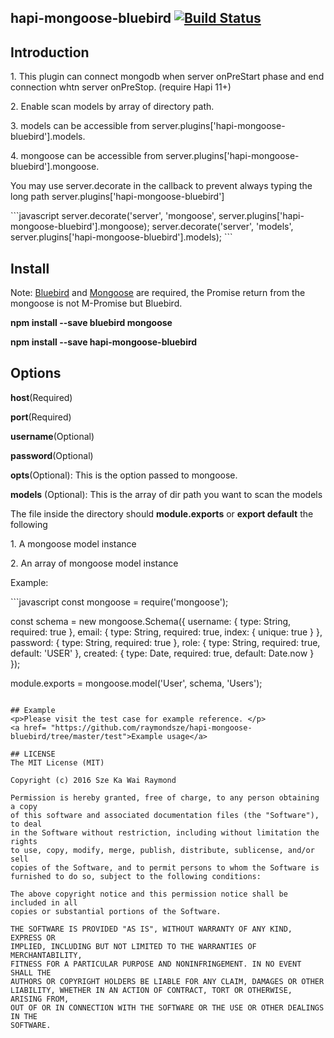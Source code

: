 ## hapi-mongoose-bluebird [![Build Status](https://travis-ci.org/raymondsze/hapi-mongoose-bluebird.svg)](https://travis-ci.org/raymondsze/hapi-mongoose-bluebird.svg?branch=master)
## Introduction
<p>1. This plugin can connect mongodb when server onPreStart phase and end connection whtn server onPreStop. (require Hapi 11+)</p>
<p>2. Enable scan models by array of directory path.</p>
<p>3. models can be accessible from server.plugins['hapi-mongoose-bluebird'].models.</p>
<p>4. mongoose can be accessible from server.plugins['hapi-mongoose-bluebird'].mongoose.</p>
<p>You may use server.decorate in the callback to prevent always typing the long path server.plugins['hapi-mongoose-bluebird']</p>
```javascript
server.decorate('server', 'mongoose', server.plugins['hapi-mongoose-bluebird'].mongoose);
server.decorate('server', 'models', server.plugins['hapi-mongoose-bluebird'].models);
```

## Install
<p>Note: <a href="https://github.com/petkaantonov/bluebird">Bluebird</a> and <a href="http://mongoosejs.com/">Mongoose</a> are required, the Promise return from the mongoose is not M-Promise but Bluebird.</p>
<p><b>npm install --save bluebird mongoose</b></p>

<p><b>npm install --save hapi-mongoose-bluebird</b></p>

## Options
<p><b>host</b>(Required)</p>
<p><b>port</b>(Required)</p>
<p><b>username</b>(Optional)</p>
<p><b>password</b>(Optional)</p>
<p><b>opts</b>(Optional): This is the option passed to mongoose.</p>
<p><b>models</b> (Optional): This is the array of dir path you want to scan the models</p>
<p>The file inside the directory should <b>module.exports</b> or <b>export default</b> the following</p>
<p>1. A mongoose model instance </p>
<p>2. An array of mongoose model instance </p>
<p>Example:</p>
```javascript
const mongoose = require('mongoose');

const schema = new mongoose.Schema({
  username: {
    type: String,
    required: true
  },
  email: {
    type: String,
    required: true,
    index: {
      unique: true
    }
  },
  password: {
    type: String,
    required: true
  },
  role: {
    type: String,
    required: true,
    default: 'USER'
  },
  created: {
    type: Date,
    required: true,
    default: Date.now
  }
});

module.exports = mongoose.model('User', schema, 'Users');
```

## Example
<p>Please visit the test case for example reference. </p>
<a href= "https://github.com/raymondsze/hapi-mongoose-bluebird/tree/master/test">Example usage</a>

## LICENSE
The MIT License (MIT)

Copyright (c) 2016 Sze Ka Wai Raymond

Permission is hereby granted, free of charge, to any person obtaining a copy
of this software and associated documentation files (the "Software"), to deal
in the Software without restriction, including without limitation the rights
to use, copy, modify, merge, publish, distribute, sublicense, and/or sell
copies of the Software, and to permit persons to whom the Software is
furnished to do so, subject to the following conditions:

The above copyright notice and this permission notice shall be included in all
copies or substantial portions of the Software.

THE SOFTWARE IS PROVIDED "AS IS", WITHOUT WARRANTY OF ANY KIND, EXPRESS OR
IMPLIED, INCLUDING BUT NOT LIMITED TO THE WARRANTIES OF MERCHANTABILITY,
FITNESS FOR A PARTICULAR PURPOSE AND NONINFRINGEMENT. IN NO EVENT SHALL THE
AUTHORS OR COPYRIGHT HOLDERS BE LIABLE FOR ANY CLAIM, DAMAGES OR OTHER
LIABILITY, WHETHER IN AN ACTION OF CONTRACT, TORT OR OTHERWISE, ARISING FROM,
OUT OF OR IN CONNECTION WITH THE SOFTWARE OR THE USE OR OTHER DEALINGS IN THE
SOFTWARE.